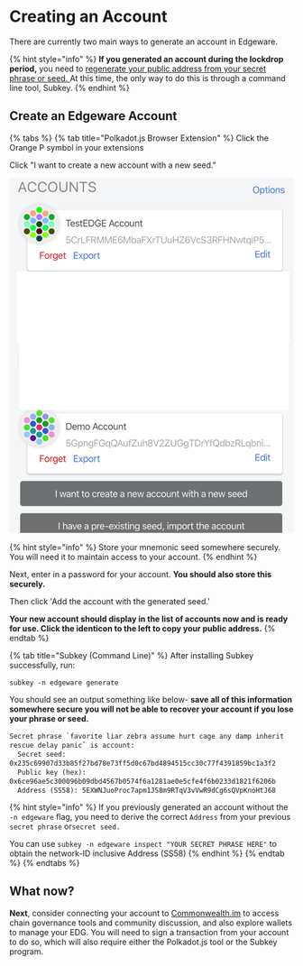 # Creating an Account

There are currently two main ways to generate an account in Edgeware.

{% hint style="info" %}
**If you generated an account during the lockdrop period,** you need to [regenerate your public address from your secret phrase or seed. ](https://docs.edgewa.re/understanding-edgeware/accounts/regenerating-keys-with-edgeware-network-id)At this time, the only way to do this is through a command line tool, Subkey.
{% endhint %}

## Create an Edgeware Account

{% tabs %}
{% tab title="Polkadot.js Browser Extension" %}
Click the Orange P symbol in your extensions

Click "I want to create a new account with a new seed."

![](../../.gitbook/assets/screen-shot-2020-02-06-at-5.37.08-pm%20%282%29.png)

{% hint style="info" %}
Store your mnemonic seed somewhere securely. You will need it to maintain access to your account.
{% endhint %}

Next, enter in a password for your account. **You should also store this securely.**

Then click 'Add the account with the generated seed.'

**Your new account should display in the list of accounts now and is ready for use. Click the identicon to the left to copy your public address.**
{% endtab %}

{% tab title="Subkey \(Command Line\)" %}
After installing Subkey successfully, run:

```text
subkey -n edgeware generate
```

You should see an output something like below- **save all of this information somewhere secure you will not be able to recover your account if you lose your phrase or seed.**

```text
Secret phrase `favorite liar zebra assume hurt cage any damp inherit rescue delay panic` is account:
  Secret seed: 0x235c69907d33b85f27bd78e73ff5d0c67bd4894515cc30c77f4391859bc1a3f2
  Public key (hex): 0x6ce96ae5c300096b09dbd4567b0574f6a1281ae0e5cfe4f6b0233d1821f6206b
  Address (SS58): 5EXWNJuoProc7apm1JS8m9RTqV3vVwR9dCg6sQVpKnoHtJ68
```

{% hint style="info" %}
If you previously generated an account without the `-n edgeware` flag, you need to derive the correct `Address` from your previous `secret phrase` or`secret seed.`

You can use `subkey -n edgeware inspect "YOUR SECRET PHRASE HERE"` to obtain the network-ID inclusive Address \(SS58\)
{% endhint %}
{% endtab %}
{% endtabs %}

## **What now?**

**Next**, consider connecting your account to [Commonwealth.im](http://Commonwealth.im) to access chain governance tools and community discussion, and also explore wallets to manage your EDG. You will need to sign a transaction from your account to do so, which will also require either the Polkadot.js tool or the Subkey program.

